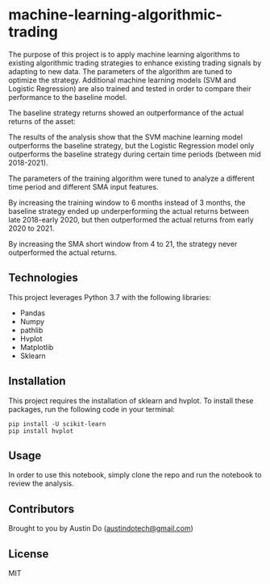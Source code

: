 # machine-learning-algorithmic-trading

The purpose of this project is to apply machine learning algorithms to existing algorithmic trading strategies to enhance existing trading signals by adapting to new data. The parameters of the algorithm are tuned to optimize the strategy. Additional machine learning models (SVM and Logistic Regression) are also trained and tested in order to compare their performance to the baseline model. 

The baseline strategy returns showed an outperformance of the actual returns of the asset:


The results of the analysis show that the SVM machine learning model outperforms the baseline strategy, but the Logistic Regression model only outperforms the baseline strategy during certain time periods (between mid 2018-2021).



The parameters of the training algorithm were tuned to analyze a different time period and different SMA input features. 

By increasing the training window to 6 months instead of 3 months, the baseline strategy ended up underperforming the actual returns between late 2018-early 2020, but then outperformed the actual returns from early 2020 to 2021.

By increasing the SMA short window from 4 to 21, the strategy never outperformed the actual returns. 


## Technologies

This project leverages Python 3.7 with the following libraries:
- Pandas
- Numpy
- pathlib
- Hvplot
- Matplotlib
- Sklearn

## Installation

This project requires the installation of sklearn and hvplot. To install these packages, run the following code in your terminal:

```
pip install -U scikit-learn
pip install hvplot
```

## Usage

In order to use this notebook, simply clone the repo and run the notebook to review the analysis.

## Contributors

Brought to you by Austin Do (austindotech@gmail.com)

## License

MIT